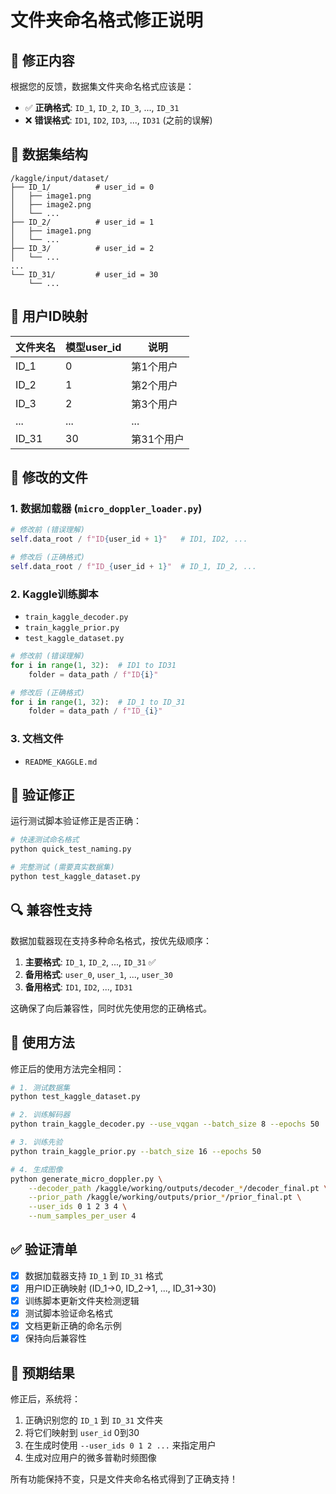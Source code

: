 # 文件夹命名格式修正说明

## 🔧 修正内容

根据您的反馈，数据集文件夹命名格式应该是：
- ✅ **正确格式**: `ID_1`, `ID_2`, `ID_3`, ..., `ID_31`
- ❌ **错误格式**: `ID1`, `ID2`, `ID3`, ..., `ID31` (之前的误解)

## 📁 数据集结构

```
/kaggle/input/dataset/
├── ID_1/          # user_id = 0
│   ├── image1.png
│   ├── image2.png
│   └── ...
├── ID_2/          # user_id = 1
│   ├── image1.png
│   └── ...
├── ID_3/          # user_id = 2
│   └── ...
...
└── ID_31/         # user_id = 30
    └── ...
```

## 🔄 用户ID映射

| 文件夹名 | 模型user_id | 说明 |
|----------|-------------|------|
| ID_1     | 0           | 第1个用户 |
| ID_2     | 1           | 第2个用户 |
| ID_3     | 2           | 第3个用户 |
| ...      | ...         | ... |
| ID_31    | 30          | 第31个用户 |

## 📝 修改的文件

### 1. 数据加载器 (`micro_doppler_loader.py`)
```python
# 修改前 (错误理解)
self.data_root / f"ID{user_id + 1}"   # ID1, ID2, ...

# 修改后 (正确格式)
self.data_root / f"ID_{user_id + 1}"  # ID_1, ID_2, ...
```

### 2. Kaggle训练脚本
- `train_kaggle_decoder.py`
- `train_kaggle_prior.py`
- `test_kaggle_dataset.py`

```python
# 修改前 (错误理解)
for i in range(1, 32):  # ID1 to ID31
    folder = data_path / f"ID{i}"

# 修改后 (正确格式)
for i in range(1, 32):  # ID_1 to ID_31
    folder = data_path / f"ID_{i}"
```

### 3. 文档文件
- `README_KAGGLE.md`

## 🧪 验证修正

运行测试脚本验证修正是否正确：

```bash
# 快速测试命名格式
python quick_test_naming.py

# 完整测试 (需要真实数据集)
python test_kaggle_dataset.py
```

## 🔍 兼容性支持

数据加载器现在支持多种命名格式，按优先级顺序：

1. **主要格式**: `ID_1`, `ID_2`, ..., `ID_31` ✅
2. **备用格式**: `user_0`, `user_1`, ..., `user_30`
3. **备用格式**: `ID1`, `ID2`, ..., `ID31`

这确保了向后兼容性，同时优先使用您的正确格式。

## 🚀 使用方法

修正后的使用方法完全相同：

```bash
# 1. 测试数据集
python test_kaggle_dataset.py

# 2. 训练解码器
python train_kaggle_decoder.py --use_vqgan --batch_size 8 --epochs 50

# 3. 训练先验
python train_kaggle_prior.py --batch_size 16 --epochs 50

# 4. 生成图像
python generate_micro_doppler.py \
    --decoder_path /kaggle/working/outputs/decoder_*/decoder_final.pt \
    --prior_path /kaggle/working/outputs/prior_*/prior_final.pt \
    --user_ids 0 1 2 3 4 \
    --num_samples_per_user 4
```

## ✅ 验证清单

- [x] 数据加载器支持 `ID_1` 到 `ID_31` 格式
- [x] 用户ID正确映射 (ID_1→0, ID_2→1, ..., ID_31→30)
- [x] 训练脚本更新文件夹检测逻辑
- [x] 测试脚本验证命名格式
- [x] 文档更新正确的命名示例
- [x] 保持向后兼容性

## 🎯 预期结果

修正后，系统将：
1. 正确识别您的 `ID_1` 到 `ID_31` 文件夹
2. 将它们映射到 `user_id` 0到30
3. 在生成时使用 `--user_ids 0 1 2 ...` 来指定用户
4. 生成对应用户的微多普勒时频图像

所有功能保持不变，只是文件夹命名格式得到了正确支持！
